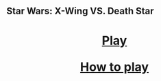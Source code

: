 ## Star Wars: X-Wing VS. Death Star 

 <center>
    <h1>
<a href="https://jroo3121.github.io/reps/xwing/index.html">Play</a>
<p>
<a href="https://jroo3121.github.io/files/howtouse/xwingame.html">How to play</a>

